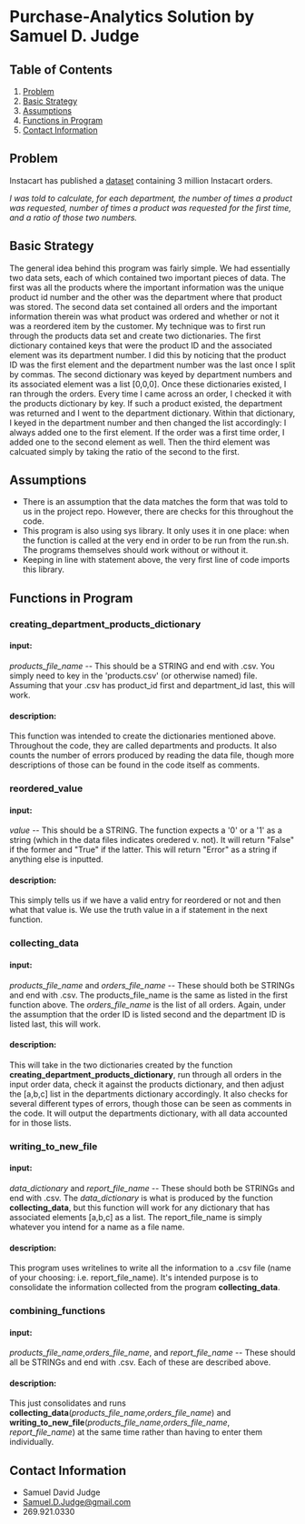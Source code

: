 # Purchase-Analytics Solution by Samuel D. Judge

## Table of Contents
1. [Problem](README.md#problem)
1. [Basic Strategy](README.md#basic-strategy)
1. [Assumptions](README.md#assumptions)
1. [Functions in Program](README.md#functions-in-program)
1. [Contact Information](README.md#contact-information)

## Problem

Instacart has published a [dataset](https://www.instacart.com/datasets/grocery-shopping-2017) containing 3 million Instacart orders.

*I was told to calculate, for each department, the number of times a product was requested, number of times a product was requested for the first time, and a ratio of those two numbers.*


## Basic Strategy
The general idea behind this program was fairly simple. We had essentially two data sets, each of which contained two important pieces of data. The first was all the products where the important information was the unique product id number and the other was the department where that product was stored. The second data set contained all orders and the important information therein was what product was ordered and whether or not it was a reordered item by the customer. 
My technique was to first run through the products data set and create two dictionaries. The first dictionary contained keys that were the product ID and the associated element was its department number. I did this by noticing that the product ID was the first element and the department number was the last once I split by commas. The second dictionary was keyed by department numbers and its associated element was a list [0,0,0].
Once these dictionaries existed, I ran through the orders. Every time I came across an order, I checked it with the products dictionary by key. If such a product existed, the department was returned and I went to the department dictionary. Within that dictionary, I keyed in the department number and then changed the list accordingly: I always added one to the first element. If the order was a first time order, I added one to the second element as well. Then the third element was calcuated simply by taking the ratio of the second to the first. 

## Assumptions
* There is an assumption that the data matches the form that was told to us in the project repo. However, there are checks for this throughout the code. 
* This program is also using sys library. It only uses it in one place: when the function is called at the very end in order to be run from the run.sh. The programs themselves should work without or without it. 
* Keeping in line with statement above, the very first line of code imports this library. 


## Functions in Program 

### creating_department_products_dictionary

#### input: 
*products_file_name* -- This should be a STRING and end with .csv. You simply need to key in the 'products.csv' (or otherwise named) file. Assuming that your .csv has product_id first and department_id last, this will work. 

#### description: 
This function was intended to create the dictionaries mentioned above. Throughout the code, they are called departments and products. It also counts the number of errors produced by reading the data file, though more descriptions of those can be found in the code itself as comments. 

### reordered_value

#### input: 
*value* -- This should be a STRING. The function expects a '0' or a '1' as a string (which in the data files indicates oredered v. not). It will return "False" if the former and "True" if the latter. This will return "Error" as a string if anything else is inputted.  

#### description: 
This simply tells us if we have a valid entry for reordered or not and then what that value is. We use the truth value in a if statement in the next function. 

### collecting_data

#### input: 
*products_file_name* and *orders_file_name* -- These should both be STRINGs and end with .csv. The products_file_name is the same as listed in the first function above. The *orders_file_name* is the list of all orders. Again, under the assumption that the order ID is listed second and the department ID is listed last, this will work. 

#### description: 
This will take in the two dictionaries created by the function **creating_department_products_dictionary**, run through all orders in the input order data, check it against the products dictionary, and then adjust the [a,b,c] list in the departments dictionary accordingly. It also checks for several different types of errors, though those can be seen as comments in the code. It will output the departments dictionary, with all data accounted for in those lists. 

### writing_to_new_file

#### input: 
*data_dictionary* and *report_file_name* -- These should both be STRINGs and end with .csv. The *data_dictionary* is what is produced by the function **collecting_data**, but this function will work for any dictionary that has associated elements [a,b,c] as a list. The report_file_name is simply whatever you intend for a name as a file name. 

#### description: 
This program uses writelines to write all the information to a .csv file (name of your choosing: i.e. report_file_name). It's intended purpose is to consolidate the information collected from the program **collecting_data**. 

### combining_functions

#### input: 
*products_file_name*,*orders_file_name*, and *report_file_name* -- These should all be STRINGs and end with .csv. Each of these are described above. 

#### description: 
This just consolidates and runs **collecting_data**(*products_file_name*,*orders_file_name*) and **writing_to_new_file**(*products_file_name*,*orders_file_name*, *report_file_name*) at the same time rather than having to enter them individually. 

## Contact Information
* Samuel David Judge
* Samuel.D.Judge@gmail.com
* 269.921.0330
